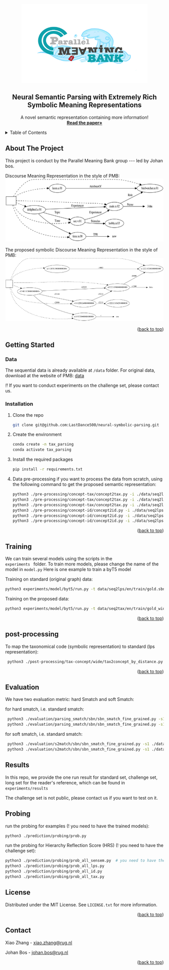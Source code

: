 <!-- PROJECT LOGO -->
<br />
<div align="center">
  <a href="https://pmb.let.rug.nl/">
    <img src="images/new_logo.JPG" alt="Logo" width="400" height="250">
  </a>

  <h2 align="center">Neural Semantic Parsing with Extremely Rich Symbolic Meaning Representations</h2>

  <p align="center">
    A novel semantic representation containing more information!
    <br />
    <a href="https://arxiv.org/abs/2404.12698"><strong>Read the paper»</strong></a>
  </p>
</div>


<!-- TABLE OF CONTENTS -->
<details>
  <summary>Table of Contents</summary>
  <ol>
    <li>
      <a href="#about-the-project">About The Project</a>
    </li>
    <li>
      <a href="#getting-started">Getting Started</a>
      <ul>
        <li><a href="#Data">Data preparation</a></li>
        <li><a href="#installation">Installation</a></li>
      </ul>
    </li>
    <li><a href="#training">Training</a></li>
    <li><a href="#post-processing">Post processing</a></li>
    <li><a href="#evaluation">Evaluation</a></li>
    <li><a href="#results">Results</a></li>
    <li><a href="#probing">Probing</a></li>
    <li><a href="#license">License</a></li>
    <li><a href="#contact">Contact</a></li>
  </ol>
</details>




<!-- ABOUT THE PROJECT -->
## About The Project

This project is conduct by the Parallel Meaning Bank group --- led by Johan bos.

Discourse Meaning Representation in the style of PMB:
<a>
    <img src="images/standard.png" alt="Logo" width="600" height="200">
</a>


The proposed symbolic Discourse Meaning Representation in the style of PMB:
<a>
    <img src="images/tax_code.png" alt="Logo" width="600" height="200">
</a>


<p align="right">(<a href="#readme-top">back to top</a>)</p>




<!-- GETTING STARTED -->
## Getting Started

### Data

The sequential data is already available at <code>/data</code> folder. For original data, download at the website of PMB: <a href="https://pmb.let.rug.nl/data.php"> data </a>

_!!_ If you want to conduct experiments on the challenge set, please contact us.


### Installation

1. Clone the repo
   ```sh
   git clone git@github.com:LastDance500/neural-symbolic-parsing.git
   ```
   
2. Create the environment
   ```sh
   conda create -n tax_parsing
   conda activate tax_parsing
   ```

3. Install the required packages
   ```sh
   pip install -r requirements.txt
   ```
   
4. Data pre-processing
    if you want to process the data from scratch, using the following command to get the proposed semantic representation:
    ```sh
    python3 ./pre-processing/concept-tax/concept2tax.py -i ./data/seq2lps/en/train/gold.sbn -s ./data/seq2tax/en/train/gold.sbn
    python3 ./pre-processing/concept-tax/concept2tax.py -i ./data/seq2lps/en/test/standard.sbn -s ./data/seq2tax/en/test/standard.sbn
    python3 ./pre-processing/concept-tax/concept2tax.py -i ./data/seq2lps/en/dev/standard.sbn -s ./data/seq2tax/en/dev/standard.sbn
    python3 ./pre-processing/concept-id/concept2id.py -i ./data/seq2lps/en/train/gold.sbn -s ./data/seq2id/en/train/gold.sbn
    python3 ./pre-processing/concept-id/concept2id.py -i ./data/seq2lps/en/test/standard.sbn -s ./data/seq2id/en/test/standard.sbn
    python3 ./pre-processing/concept-id/concept2id.py -i ./data/seq2lps/en/dev/standard.sbn -s ./data/seq2id/en/dev/standard.sbn
    ```

<p align="right">(<a href="#readme-top">back to top</a>)</p>



<!-- USAGE EXAMPLES -->
## Training

We can train several models using the scripts in the <code> experiments </code> folder. 
To train more models, please change the name of the model in <code>model.py</code>
Here is one example to train a byT5 model

Training on standard (original graph) data:
   ```sh
   python3 experiments/model/byt5/run.py -t data/seq2lps/en/train/gold.sbn -d data/seq2lps/en/dev/standard.sbn -e data/seq2lps/en/test/standard.sbn -s experiments/results/run1/byt5/lps -epoch 50 -lr 1e-4 -c data/seq2lps/en/test/long.sbn -ms model_saves/run1/byt5/lps
   ```

Training on the proposed data:
   ```sh
   python3 experiments/model/byt5/run.py -t data/seq2tax/en/train/gold_wide.sbn -d data/seq2tax/en/dev/standard_wide.sbn -e data/seq2lps/en/test/standard.sbn -s experiments/results/run1/byt5/tax/wide -epoch 50 -lr 1e-4 -c data/seq2lps/en/test/long.sbn -ms model_saves/run1/byt5/tax/wide
   ```

<p align="right">(<a href="#readme-top">back to top</a>)</p>



<!-- Post processing -->
## post-processing

To map the taxonomical code (symbolic representation) to standard (lps representation):
   ```sh
    python3 ./post-processing/tax-concept/wide/tax2concept_by_distance.py -i ./experiments/results/run1/byt5/lps/standard/standard.sbn -o ./experiments/post_results/run1/byt5/lps/standard/standard.sbn
   ```

<p align="right">(<a href="#readme-top">back to top</a>)</p>


<!-- Evaluation -->
## Evaluation

We have two evaluation metric: hard Smatch and soft Smatch:

for hard smatch, i.e. standard smatch:

   ```sh
    python3 ./evaluation/parsing_smatch/sbn/sbn_smatch_fine_grained.py -s1 ./data/seq2lps/en/test/standard.sbn -s2 experiments/results/run1/byt5/en/lps/standard/standard.sbn
    python3 ./evaluation/parsing_smatch/sbn/sbn_smatch_fine_grained.py -s1 ./data/seq2lps/en/test/standard.sbn -s2 experiments/results/run1/byt5/en/tax/standard/standard.sbn
   ```

for soft smatch, i.e. standard smatch:

   ```sh
    python3 ./evaluation/s2match/sbn/sbn_smatch_fine_grained.py -s1 ./data/seq2lps/en/test/standard.sbn -s2 experiments/results/run1/byt5/en/lps/standard/standard.sbn
    python3 ./evaluation/s2match/sbn/sbn_smatch_fine_grained.py -s1 ./data/seq2lps/en/test/standard.sbn -s2 experiments/results/run1/byt5/en/tax/standard/standard.sbn
   ```


<!-- Results -->
## Results

In this repo, we provide the one run result for standard set, challenge set, long set for the reader's reference, which can be found in <code>experiments/results</code>

The challenge set is not public, please contact us if you want to test on it.


<!-- Probing -->
## Probing

run the probing for examples (! you need to have the trained models):

   ```sh
   python3 ./prediction/probing/prob.py
   ```

run the probing for Hierarchy Reflection Score (HRS) (! you need to have the challenge set): 

   ```sh
   python3 ./prediction/probing/prob_all_sensem.py  # you need to have the sense embeddings, check SensEmBERT
   python3 ./prediction/probing/prob_all_lps.py 
   python3 ./prediction/probing/prob_all_id.py
   python3 ./prediction/probing/prob_all_tax.py
   ```


<!-- LICENSE -->
## License

Distributed under the MIT License. See `LICENSE.txt` for more information.

<p align="right">(<a href="#readme-top">back to top</a>)</p>


<!-- CONTACT -->
## Contact

Xiao Zhang - xiao.zhang@rug.nl

Johan Bos - johan.bos@rug.nl

<p align="right">(<a href="#readme-top">back to top</a>)</p>

